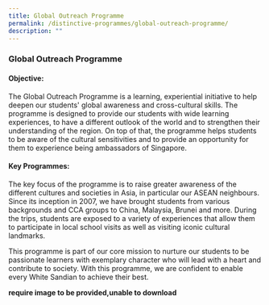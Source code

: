 ```yaml
---
title: Global Outreach Programme
permalink: /distinctive-programmes/global-outreach-programme/
description: ""
---
```

### **Global Outreach Programme**
#### **Objective:**
The Global Outreach Programme is a learning, experiential initiative to help deepen our students' global awareness and cross-cultural skills. The programme is designed to provide our students with wide learning experiences, to have a different outlook of the world and to strengthen their understanding of the region. On top of that, the programme helps students to be aware of the cultural sensitivities and to provide an opportunity for them to experience being ambassadors of Singapore.

#### **Key Programmes:**
The key focus of the programme is to raise greater awareness of the different cultures and societies in Asia, in particular our ASEAN neighbours. Since its inception in 2007, we have brought students from various backgrounds and CCA groups to China, Malaysia, Brunei and more. During the trips, students are exposed to a variety of experiences that allow them to participate in local school visits as well as visiting iconic cultural landmarks.  

This programme is part of our core mission to nurture our students to be passionate learners with exemplary character who will lead with a heart and contribute to society. With this programme, we are confident to enable every White Sandian to achieve their best.

**require image to be provided,unable to download**